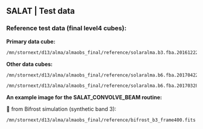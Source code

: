 ## SALAT | Test data

### Reference test data (final level4 cubes):

**Primary data cube:**
```bash
/mn/stornext/d13/alma/almaobs_final/reference/solaralma.b3.fba.20161222_141931-150707.2016.1.00423.S.level4.k.fits
```

**Other data cubes:**
```bash
/mn/stornext/d13/alma/almaobs_final/reference/solaralma.b6.fba.20170422_153917-164326.2016.1.00050.S.level4.k.fits
```

```bash
/mn/stornext/d13/alma/almaobs_final/reference/solaralma.b6.fba.20170328_150920-161212.2016.1.00788.S.level4.k.fits
```

**An example image for the SALAT_CONVOLVE_BEAM routine:**

:round_pushpin: from Bifrost simulation (synthetic band 3):
```bash
/mn/stornext/d13/alma/almaobs_final/reference/bifrost_b3_frame400.fits
```
